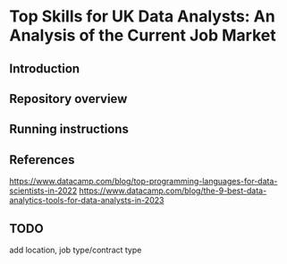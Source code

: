 # Top Skills for UK Data Analysts: An Analysis of the Current Job Market


## Introduction

## Repository overview

## Running instructions


## References
https://www.datacamp.com/blog/top-programming-languages-for-data-scientists-in-2022
https://www.datacamp.com/blog/the-9-best-data-analytics-tools-for-data-analysts-in-2023

## TODO
add location, job type/contract type